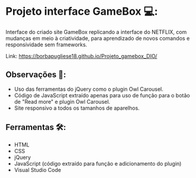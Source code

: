 # Projeto interface GameBox :computer::
Interface do criado site GameBox replicando a interface do NETFLIX, com mudanças em meio à criatividade, para aprendizado de novos comandos e responsividade sem frameworks.

Link: https://borbapugliese18.github.io/Projeto_gamebox_DIO/



## Observações :pencil::

- Uso das ferramentas do jQuery como o plugin Owl Carousel. 
- Código de JavaScript extraído apenas para uso de função para o botão de "Read more" e plugin Owl Carousel.
- Site responsivo a todos os tamanhos de aparelhos.



## Ferramentas :hammer_and_wrench::

- HTML
- CSS
- jQuery
- JavaScript (código extraído para função e adicionamento do plugin)
- Visual Studio Code



